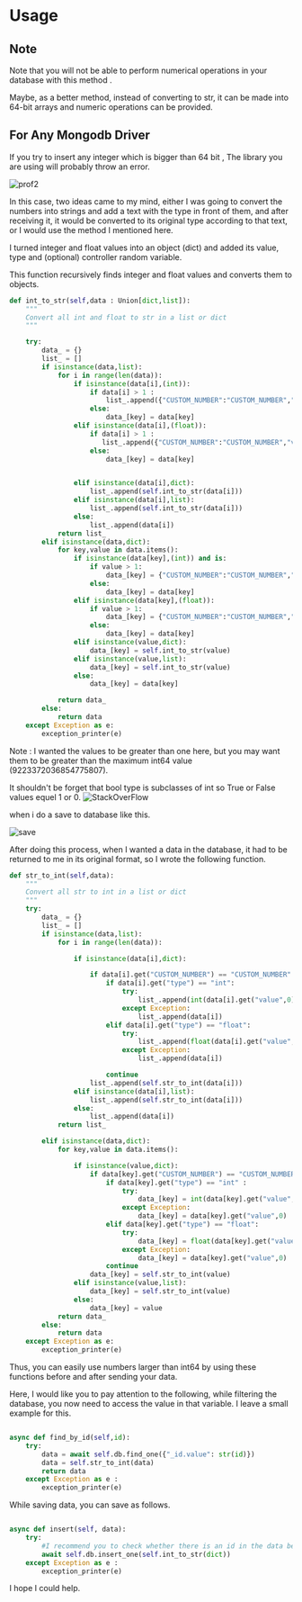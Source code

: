 
# Usage
## Note

Note that you will not be able to perform numerical operations in your database with this method .

Maybe, as a better method, instead of converting to str, it can be made into 64-bit arrays and numeric operations can be provided.

## For Any Mongodb Driver

If you try to insert any integer which is bigger than 64 bit , The library you are using will probably throw an error.

![prof2](https://i.ibb.co/C8MG8dB/resim-2022-02-11-035339.png)

In this case, two ideas came to my mind, either I was going to convert the numbers into strings and add a text with the type in front of them, and after receiving it, it would be converted to its original type according to that text, or I would use the method I mentioned here.

I turned integer and float values ​​into an object (dict) and added its value, type and (optional) controller random variable.


This function recursively finds integer and float values ​​and converts them to objects.
```python
def int_to_str(self,data : Union[dict,list]):
    """
    Convert all int and float to str in a list or dict
    """

    try:
        data_ = {}
        list_ = []
        if isinstance(data,list):
            for i in range(len(data)):
                if isinstance(data[i],(int)):
                    if data[i] > 1 :
                        list_.append({"CUSTOM_NUMBER":"CUSTOM_NUMBER","value":str(data[i]), "type":"int"})
                    else: 
                        data_[key] = data[key]
                elif isinstance(data[i],(float)):
                    if data[i] > 1 :
                       list_.append({"CUSTOM_NUMBER":"CUSTOM_NUMBER","value":str(data[i]), "type":"float"})
                    else: 
                        data_[key] = data[key]


                elif isinstance(data[i],dict):
                    list_.append(self.int_to_str(data[i]))
                elif isinstance(data[i],list):
                    list_.append(self.int_to_str(data[i]))
                else:
                    list_.append(data[i])
            return list_
        elif isinstance(data,dict):
            for key,value in data.items():
                if isinstance(data[key],(int)) and is:
                    if value > 1:
                        data_[key] = {"CUSTOM_NUMBER":"CUSTOM_NUMBER","value":str(data[key]), "type":"int"}
                    else: 
                        data_[key] = data[key]
                elif isinstance(data[key],(float)):
                    if value > 1:
                        data_[key] = {"CUSTOM_NUMBER":"CUSTOM_NUMBER","value":str(data[key]), "type":"float"}
                    else: 
                        data_[key] = data[key]
                elif isinstance(value,dict):
                    data_[key] = self.int_to_str(value)
                elif isinstance(value,list):
                    data_[key] = self.int_to_str(value)
                else:
                    data_[key] = data[key]

            return data_
        else:
            return data
    except Exception as e:
        exception_printer(e)
```

Note : I wanted the values ​​to be greater than one here, but you may want them to be greater than the maximum int64 value (9223372036854775807).

It shouldn't be forget that bool type is subclasses of int so True or False values equel 1 or 0.
![StackOverFlow](https://stackoverflow.com/questions/37888620/comparing-boolean-and-int-using-isinstance)

when i do a save to database like this.

![save](https://i.ibb.co/VtGHNBF/resim-2022-02-11-040825.png)


After doing this process, when I wanted a data in the database, it had to be returned to me in its original format, so I wrote the following function.

```python
def str_to_int(self,data):
    """
    Convert all str to int in a list or dict
    """
    try:
        data_ = {}
        list_ = []
        if isinstance(data,list):
            for i in range(len(data)):

                if isinstance(data[i],dict):

                    if data[i].get("CUSTOM_NUMBER") == "CUSTOM_NUMBER":
                        if data[i].get("type") == "int":
                            try:
                                list_.append(int(data[i].get("value",0)))
                            except Exception:
                                list_.append(data[i])
                        elif data[i].get("type") == "float":
                            try:
                                list_.append(float(data[i].get("value",0)))
                            except Exception:
                                list_.append(data[i])

                        continue
                    list_.append(self.str_to_int(data[i]))
                elif isinstance(data[i],list):
                    list_.append(self.str_to_int(data[i]))
                else:
                    list_.append(data[i])
            return list_

        elif isinstance(data,dict):
            for key,value in data.items():

                if isinstance(value,dict):
                    if data[key].get("CUSTOM_NUMBER") == "CUSTOM_NUMBER":
                        if data[key].get("type") == "int" :
                            try:
                                data_[key] = int(data[key].get("value",0))
                            except Exception:
                                data_[key] = data[key].get("value",0)
                        elif data[key].get("type") == "float":
                            try:
                                data_[key] = float(data[key].get("value",0))
                            except Exception:
                                data_[key] = data[key].get("value",0)
                        continue
                    data_[key] = self.str_to_int(value)
                elif isinstance(value,list):
                    data_[key] = self.str_to_int(value)
                else:
                    data_[key] = value
            return data_
        else:
            return data
    except Exception as e:
        exception_printer(e)
```

Thus, you can easily use numbers larger than int64 by using these functions before and after sending your data.

Here, I would like you to pay attention to the following, while filtering the database, you now need to access the value in that variable. I leave a small example for this.

```python

async def find_by_id(self,id):
    try:
        data = await self.db.find_one({"_id.value": str(id)})
        data = self.str_to_int(data)
        return data
    except Exception as e :
        exception_printer(e)
```

While saving data, you can save as follows.

```python

async def insert(self, data):
    try:
        #I recommend you to check whether there is an id in the data beforehand, or whether the data is none.
        await self.db.insert_one(self.int_to_str(dict))
    except Exception as e :
        exception_printer(e)

```

I hope I could help.
